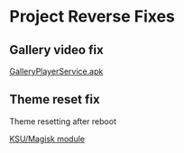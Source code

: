 # Project Reverse Fixes

## Gallery video fix

[GalleryPlayerService.apk](./binaries/GalleryPlayerService.apk)

## Theme reset fix

Theme resetting after reboot

[KSU/Magisk module](./binaries/chmod_731_fixedthemereset.zip)

